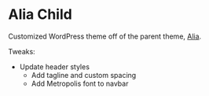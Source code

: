 # Alia Child

Customized WordPress theme off of the parent theme, [Alia](https://themeforest.net/item/alia-minimal-personal-blog/21817200).

Tweaks:
- Update header styles
  - Add tagline and custom spacing
  - Add Metropolis font to navbar
